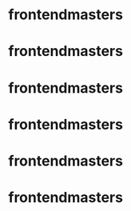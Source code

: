 # frontendmasters
# frontendmasters
# frontendmasters
# frontendmasters
# frontendmasters
# frontendmasters
